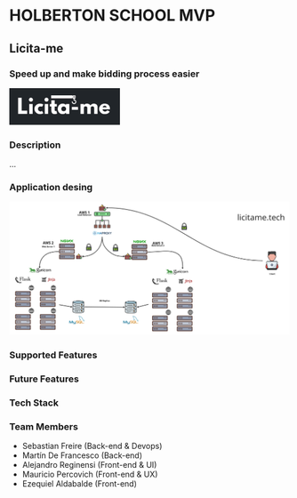# HOLBERTON SCHOOL MVP

## Licita-me
### Speed up and make bidding process easier

![Licita-me_logo](/View/images/licitamelogogris.png)

### Description
...


### Application desing
![Tech_infra](/View/images/Estructura.png)


### Supported Features



### Future Features



### Tech Stack



### Team Members
* Sebastian Freire (Back-end & Devops)
* Martín De Francesco (Back-end)
* Alejandro Reginensi (Front-end & UI)
* Mauricio Percovich (Front-end & UX)
* Ezequiel Aldabalde (Front-end)
